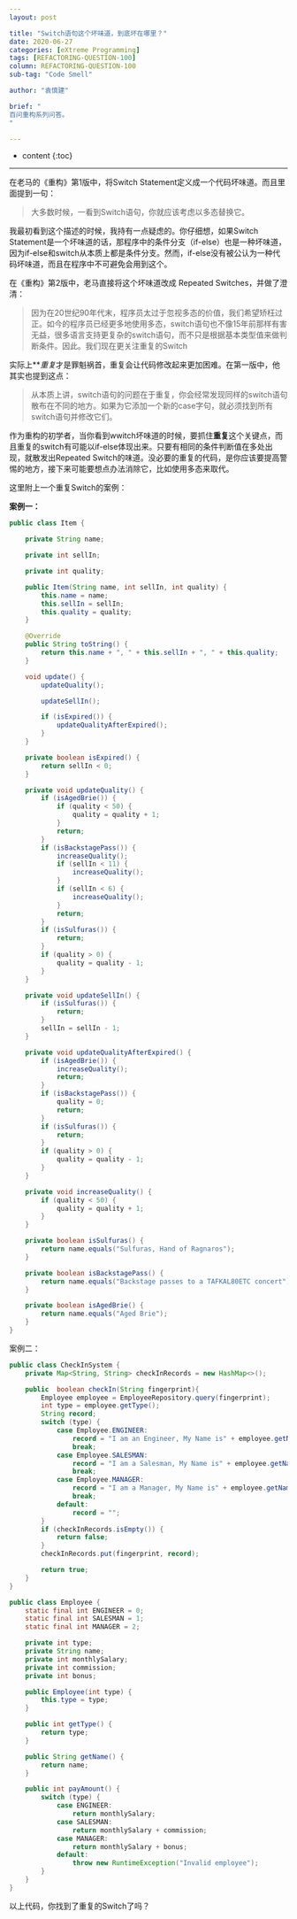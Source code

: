 ```yaml
---
layout: post

title: "Switch语句这个坏味道，到底坏在哪里？"
date: 2020-06-27
categories: [eXtreme Programming]
tags: [REFACTORING-QUESTION-100]
column: REFACTORING-QUESTION-100
sub-tag: "Code Smell"

author: "袁慎建"

brief: "
百问重构系列问答。
"

---
```


* content
{:toc}

---

在老马的《重构》第1版中，将Switch Statement定义成一个代码坏味道。而且里面提到一句：

> 大多数时候，一看到Switch语句，你就应该考虑以多态替换它。

我最初看到这个描述的时候，我持有一点疑虑的。你仔细想，如果Switch Statement是一个坏味道的话，那程序中的条件分支（if-else）也是一种坏味道，因为if-else和switch从本质上都是条件分支。然而，if-else没有被公认为一种代码坏味道，而且在程序中不可避免会用到这个。

在《重构》第2版中，老马直接将这个坏味道改成 Repeated Switches，并做了澄清：

> 因为在20世纪90年代末，程序员太过于忽视多态的价值，我们希望矫枉过正。如今的程序员已经更多地使用多态，switch语句也不像15年前那样有害无益，很多语言支持更复杂的switch语句，而不只是根据基本类型值来做判断条件。因此。我们现在更关注重复的Switch

实际上***重复*才是罪魁祸首，重复会让代码修改起来更加困难。在第一版中，他其实也提到这点：

> 从本质上讲，switch语句的问题在于重复，你会经常发现同样的switch语句散布在不同的地方。如果为它添加一个新的case字句，就必须找到所有switch语句并修改它们。

作为重构的初学者，当你看到wwitch坏味道的时候，要抓住**重复**这个关键点，而且重复的switch有可能以if-else体现出来。只要有相同的条件判断值在多处出现，就散发出Repeated Switch的味道。没必要的重复的代码，是你应该要提高警惕的地方，接下来可能要想点办法消除它，比如使用多态来取代。

这里附上一个重复Switch的案例：

**案例一：**

```java
public class Item {

    private String name;

    private int sellIn;

    private int quality;

    public Item(String name, int sellIn, int quality) {
        this.name = name;
        this.sellIn = sellIn;
        this.quality = quality;
    }

    @Override
    public String toString() {
        return this.name + ", " + this.sellIn + ", " + this.quality;
    }

    void update() {
        updateQuality();

        updateSellIn();

        if (isExpired()) {
            updateQualityAfterExpired();
        }
    }

    private boolean isExpired() {
        return sellIn < 0;
    }

    private void updateQuality() {
        if (isAgedBrie()) {
            if (quality < 50) {
                quality = quality + 1;
            }
            return;
        }
        if (isBackstagePass()) {
            increaseQuality();
            if (sellIn < 11) {
                increaseQuality();
            }
            if (sellIn < 6) {
                increaseQuality();
            }
            return;
        }
        if (isSulfuras()) {
            return;
        }
        if (quality > 0) {
            quality = quality - 1;
        }
    }

    private void updateSellIn() {
        if (isSulfuras()) {
            return;
        }
        sellIn = sellIn - 1;
    }

    private void updateQualityAfterExpired() {
        if (isAgedBrie()) {
            increaseQuality();
            return;
        }
        if (isBackstagePass()) {
            quality = 0;
            return;
        }
        if (isSulfuras()) {
            return;
        }
        if (quality > 0) {
            quality = quality - 1;
        }
    }

    private void increaseQuality() {
        if (quality < 50) {
            quality = quality + 1;
        }
    }

    private boolean isSulfuras() {
        return name.equals("Sulfuras, Hand of Ragnaros");
    }

    private boolean isBackstagePass() {
        return name.equals("Backstage passes to a TAFKAL80ETC concert");
    }

    private boolean isAgedBrie() {
        return name.equals("Aged Brie");
    }
}
```

案例二：

```java
public class CheckInSystem {
    private Map<String, String> checkInRecords = new HashMap<>();

    public  boolean checkIn(String fingerprint){
        Employee employee = EmployeeRepository.query(fingerprint);
        int type = employee.getType();
        String record;
        switch (type) {
            case Employee.ENGINEER:
                record = "I am an Engineer, My Name is" + employee.getName();
                break;
            case Employee.SALESMAN:
                record = "I am a Salesman, My Name is" + employee.getName();
                break;
            case Employee.MANAGER:
                record = "I am a Manager, My Name is" + employee.getName();
                break;
            default:
                record = "";
        }
        if (checkInRecords.isEmpty()) {
            return false;
        }
        checkInRecords.put(fingerprint, record);

        return true;
    }
}

public class Employee {
    static final int ENGINEER = 0;
    static final int SALESMAN = 1;
    static final int MANAGER = 2;

    private int type;
    private String name;
    private int monthlySalary;
    private int commission;
    private int bonus;

    public Employee(int type) {
        this.type = type;
    }

    public int getType() {
        return type;
    }

    public String getName() {
        return name;
    }

    public int payAmount() {
        switch (type) {
            case ENGINEER:
                return monthlySalary;
            case SALESMAN:
                return monthlySalary + commission;
            case MANAGER:
                return monthlySalary + bonus;
            default:
                throw new RuntimeException("Invalid employee");
        }
    }
}
```

以上代码，你找到了重复的Switch了吗？

